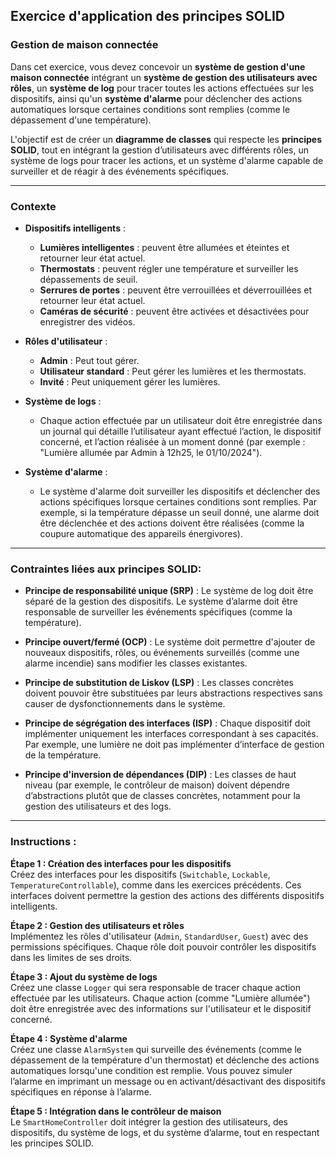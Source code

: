 ## Exercice d'application des principes SOLID
### Gestion de maison connectée

Dans cet exercice, vous devez concevoir un **système de gestion d'une maison connectée** intégrant un **système de gestion des utilisateurs avec rôles**, un **système de log** pour tracer toutes les actions effectuées sur les dispositifs, ainsi qu'un **système d'alarme** pour déclencher des actions automatiques lorsque certaines conditions sont remplies (comme le dépassement d'une température).

L'objectif est de créer un **diagramme de classes** qui respecte les **principes SOLID**, tout en intégrant la gestion d’utilisateurs avec différents rôles, un système de logs pour tracer les actions, et un système d'alarme capable de surveiller et de réagir à des événements spécifiques.

----------

### Contexte

* **Dispositifs intelligents** :

    -   **Lumières intelligentes** : peuvent être allumées et éteintes et retourner leur état actuel.
    -   **Thermostats** : peuvent régler une température et surveiller les dépassements de seuil.
    -   **Serrures de portes** : peuvent être verrouillées et déverrouillées et retourner leur état actuel.
    -   **Caméras de sécurité** : peuvent être activées et désactivées pour enregistrer des vidéos.
-  **Rôles d'utilisateur** :

    -   **Admin** : Peut tout gérer.
    -   **Utilisateur standard** : Peut gérer les lumières et les thermostats.
    -   **Invité** : Peut uniquement gérer les lumières.
-  **Système de logs** :

    -   Chaque action effectuée par un utilisateur doit être enregistrée dans un journal qui détaille l’utilisateur ayant effectué l’action, le dispositif concerné, et l’action réalisée à un moment donné (par exemple : "Lumière allumée par Admin à 12h25, le 01/10/2024").
-  **Système d'alarme** :

    -   Le système d'alarme doit surveiller les dispositifs et déclencher des actions spécifiques lorsque certaines conditions sont remplies. Par exemple, si la température dépasse un seuil donné, une alarme doit être déclenchée et des actions doivent être réalisées (comme la coupure automatique des appareils énergivores).

----------

### Contraintes liées aux principes SOLID:

-  **Principe de responsabilité unique (SRP)** : Le système de log doit être séparé de la gestion des dispositifs. Le système d’alarme doit être responsable de surveiller les événements spécifiques (comme la température).

-  **Principe ouvert/fermé (OCP)** : Le système doit permettre d'ajouter de nouveaux dispositifs, rôles, ou événements surveillés (comme une alarme incendie) sans modifier les classes existantes.

-  **Principe de substitution de Liskov (LSP)** : Les classes concrètes doivent pouvoir être substituées par leurs abstractions respectives sans causer de dysfonctionnements dans le système.

-  **Principe de ségrégation des interfaces (ISP)** : Chaque dispositif doit implémenter uniquement les interfaces correspondant à ses capacités. Par exemple, une lumière ne doit pas implémenter d’interface de gestion de la température.

-  **Principe d'inversion de dépendances (DIP)** : Les classes de haut niveau (par exemple, le contrôleur de maison) doivent dépendre d’abstractions plutôt que de classes concrètes, notamment pour la gestion des utilisateurs et des logs.


----------

### Instructions :

**Étape 1 : Création des interfaces pour les dispositifs**  
Créez des interfaces pour les dispositifs (`Switchable`, `Lockable`, `TemperatureControllable`), comme dans les exercices précédents. Ces interfaces doivent permettre la gestion des actions des différents dispositifs intelligents.

**Étape 2 : Gestion des utilisateurs et rôles**  
Implémentez les rôles d'utilisateur (`Admin`, `StandardUser`, `Guest`) avec des permissions spécifiques. Chaque rôle doit pouvoir contrôler les dispositifs dans les limites de ses droits.

**Étape 3 : Ajout du système de logs**  
Créez une classe `Logger` qui sera responsable de tracer chaque action effectuée par les utilisateurs. Chaque action (comme "Lumière allumée") doit être enregistrée avec des informations sur l'utilisateur et le dispositif concerné.

**Étape 4 : Système d'alarme**  
Créez une classe `AlarmSystem` qui surveille des événements (comme le dépassement de la température d'un thermostat) et déclenche des actions automatiques lorsqu'une condition est remplie. Vous pouvez simuler l’alarme en imprimant un message ou en activant/désactivant des dispositifs spécifiques en réponse à l’alarme.

**Étape 5 : Intégration dans le contrôleur de maison**  
Le `SmartHomeController` doit intégrer la gestion des utilisateurs, des dispositifs, du système de logs, et du système d’alarme, tout en respectant les principes SOLID.